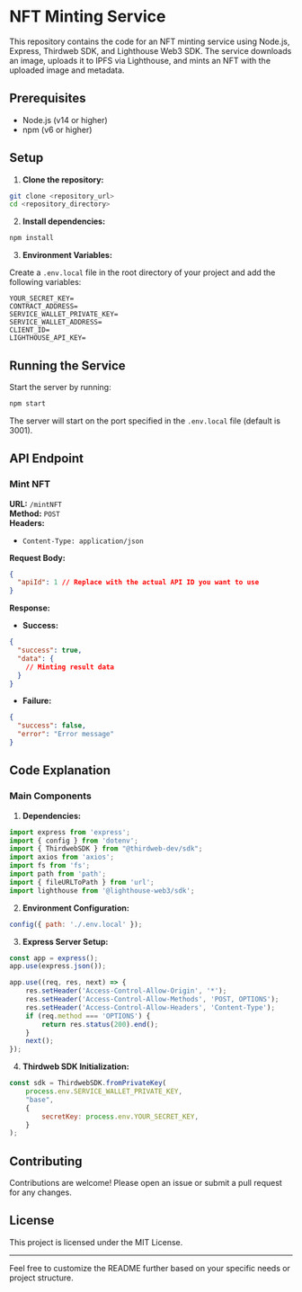 # NFT Minting Service

This repository contains the code for an NFT minting service using Node.js, Express, Thirdweb SDK, and Lighthouse Web3 SDK. The service downloads an image, uploads it to IPFS via Lighthouse, and mints an NFT with the uploaded image and metadata.

## Prerequisites

- Node.js (v14 or higher)
- npm (v6 or higher)

## Setup

1. **Clone the repository:**

```bash
git clone <repository_url>
cd <repository_directory>
```

2. **Install dependencies:**

```bash
npm install
```

3. **Environment Variables:**

Create a `.env.local` file in the root directory of your project and add the following variables:

```dotenv
YOUR_SECRET_KEY=
CONTRACT_ADDRESS=
SERVICE_WALLET_PRIVATE_KEY=
SERVICE_WALLET_ADDRESS=
CLIENT_ID= 
LIGHTHOUSE_API_KEY= 
```

## Running the Service

Start the server by running:

```bash
npm start
```

The server will start on the port specified in the `.env.local` file (default is 3001).

## API Endpoint

### Mint NFT

**URL:** `/mintNFT`  
**Method:** `POST`  
**Headers:** 
- `Content-Type: application/json`

**Request Body:**

```json
{
  "apiId": 1 // Replace with the actual API ID you want to use
}
```

**Response:**

- **Success:** 

```json
{
  "success": true,
  "data": {
    // Minting result data
  }
}
```

- **Failure:**

```json
{
  "success": false,
  "error": "Error message"
}
```

## Code Explanation

### Main Components

1. **Dependencies:**

```javascript
import express from 'express';
import { config } from 'dotenv';
import { ThirdwebSDK } from "@thirdweb-dev/sdk";
import axios from 'axios';
import fs from 'fs';
import path from 'path';
import { fileURLToPath } from 'url';
import lighthouse from '@lighthouse-web3/sdk';
```

2. **Environment Configuration:**

```javascript
config({ path: './.env.local' });
```

3. **Express Server Setup:**

```javascript
const app = express();
app.use(express.json());

app.use((req, res, next) => {
    res.setHeader('Access-Control-Allow-Origin', '*');
    res.setHeader('Access-Control-Allow-Methods', 'POST, OPTIONS');
    res.setHeader('Access-Control-Allow-Headers', 'Content-Type');
    if (req.method === 'OPTIONS') {
        return res.status(200).end();
    }
    next();
});
```

4. **Thirdweb SDK Initialization:**

```javascript
const sdk = ThirdwebSDK.fromPrivateKey(
    process.env.SERVICE_WALLET_PRIVATE_KEY,
    "base",
    {
        secretKey: process.env.YOUR_SECRET_KEY,
    }
);
```

## Contributing

Contributions are welcome! Please open an issue or submit a pull request for any changes.

## License

This project is licensed under the MIT License.

---

Feel free to customize the README further based on your specific needs or project structure.
